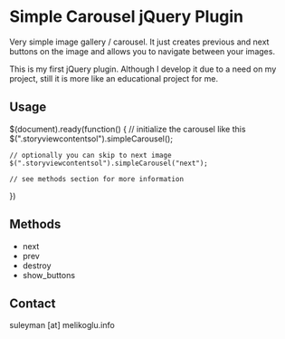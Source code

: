 Simple Carousel jQuery Plugin
=============================

Very simple image gallery / carousel. It just creates previous and next buttons on the image and allows you to navigate between your images.

This is my first jQuery plugin. Although I develop it due to a need on my project, still it is more like an educational project for me.

Usage
-----
$(document).ready(function() {
    // initialize the carousel like this
    $(".storyviewcontentsol").simpleCarousel();

    // optionally you can skip to next image
    $(".storyviewcontentsol").simpleCarousel("next");

    // see methods section for more information
})

Methods
------

* next
* prev
* destroy
* show_buttons

Contact
-------

suleyman [at] melikoglu.info
